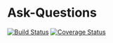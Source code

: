 # Ask-Questions

[![Build Status](https://travis-ci.org/Kawalyaa/ask-questionsdb.svg?branch=simple5)](https://travis-ci.org/Kawalyaa/ask-questionsdb)  [![Coverage Status](https://coveralls.io/repos/github/Kawalyaa/ask-questionsdb/badge.svg?branch=simple5)](https://coveralls.io/github/Kawalyaa/ask-questionsdb?branch=master)
